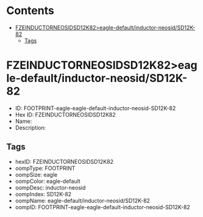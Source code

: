



Contents
========

* [FZEINDUCTORNEOSIDSD12K82>eagle-default/inductor-neosid/SD12K-82](#fzeinductorneosidsd12k82eagle-defaultinductor-neosidsd12k-82)
	* [Tags](#tags)

# FZEINDUCTORNEOSIDSD12K82>eagle-default/inductor-neosid/SD12K-82

- ID: FOOTPRINT-eagle-eagle-default-inductor-neosid-SD12K-82
- Hex ID: FZEINDUCTORNEOSIDSD12K82
- Name: 
- Description: 

## Tags

- hexID: FZEINDUCTORNEOSIDSD12K82
- oompType: FOOTPRINT
- oompSize: eagle
- oompColor: eagle-default
- oompDesc: inductor-neosid
- oompIndex: SD12K-82
- oompName: eagle-default/inductor-neosid/SD12K-82
- oompID: FOOTPRINT-eagle-eagle-default-inductor-neosid-SD12K-82
